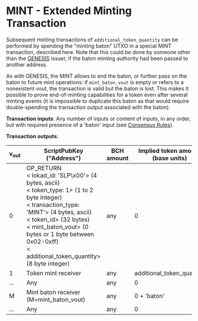 # MINT - Extended Minting Transaction

Subsequent minting transactions of `additional_token_quantity` can be performed by spending the "minting baton" UTXO in a special MINT transaction, described here.
Note that this could be done by someone other than the [GENESIS](/protocol/slp/genesis) issuer, if the baton minting authority had been passed to another address.

As with GENESIS, the MINT allows to end the baton, or further pass on the baton to future mint operations: if `mint_baton_vout` is empty or refers to a nonexistent vout, the transaction is valid but the baton is lost.
This makes it possible to prove end-of-minting capabilities for a token even after several minting events (it is impossible to duplicate this baton as that would require double-spending the transaction output associated with the baton).

**Transaction inputs**: Any number of inputs or content of inputs, in any order, but with required presence of a 'baton' input (see [Consensus Rules](/protocol/slp/slp#consensus-rules)).

**Transaction outputs**:

| v<sub>out</sub> | ScriptPubKey ("Address") | BCH amount | Implied token amount (base units) |
|-|-|-|-|
| 0 | OP_RETURN<br>&lt; lokad_id: 'SLP\x00'&gt; (4 bytes, ascii)<br>&lt; token_type: 1&gt; (1 to 2 byte integer)<br>&lt; transaction_type: 'MINT'&gt; (4 bytes, ascii)<br>&lt; token_id&gt; (32 bytes)<br>&lt; mint_baton_vout&gt; (0 bytes or 1 byte between 0x02-0xff)<br>&lt; additional_token_quantity&gt; (8 byte integer) | any | 0 |
| 1 | Token mint receiver | any | additional_token_quantity |
| ... | Any | any | 0 |
| M | Mint baton receiver (M=mint_baton_vout) | any | 0 + 'baton' |
| ... | Any | any | 0 |
